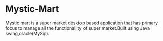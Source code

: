 # Mystic-Mart
Mystic mart is a super market desktop based application that has primary focus to manage all the functionaliity of super market.Built using Java swing,oracle(MySql). 
